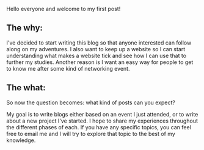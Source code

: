 Hello everyone and welcome to my first post!

## The why:
I've decided to start writing this blog so that anyone interested can follow 
along on my adventures. I also want to keep up a website so I can start 
understanding what makes a website tick and see how I can use that to further 
my studies. Another reason is I want an easy way for people to get to know me 
after some kind of networking event.

## The what:
So now the question becomes: what kind of posts can you expect?

My goal is to write blogs either based on an event I just attended, or to 
write about a new project I've started. I hope to share my experiences 
throughout the different phases of each. If you have any specific topics, 
you can feel free to email me and I will try to explore that topic to the 
best of my knowledge.
